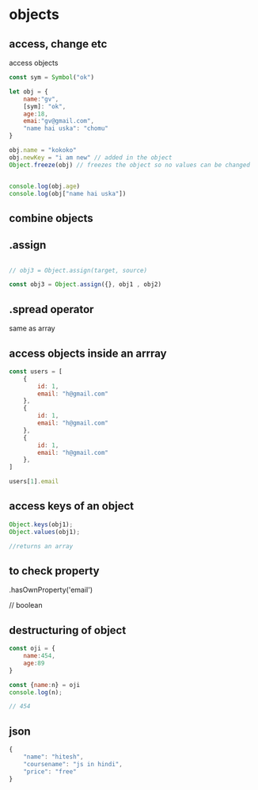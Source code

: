 # objects 

## access, change etc
access objects

```js
const sym = Symbol("ok")

let obj = {
    name:"gv",
    [sym]: "ok",
    age:18,
    emai:"gv@gmail.com",
    "name hai uska": "chomu"
}

obj.name = "kokoko"
obj.newKey = "i am new" // added in the object
Object.freeze(obj) // freezes the object so no values can be changed 


console.log(obj.age)
console.log(obj["name hai uska"])
```

## combine objects 

## .assign

```js

// obj3 = Object.assign(target, source)

const obj3 = Object.assign({}, obj1 , obj2)
```

## .spread operator 

same as array

## access objects inside an arrray 

```js
const users = [
    {
        id: 1,
        email: "h@gmail.com"
    },
    {
        id: 1,
        email: "h@gmail.com"
    },
    {
        id: 1,
        email: "h@gmail.com"
    },
]

users[1].email
```

## access keys of an object 

```js
Object.keys(obj1);
Object.values(obj1);

//returns an array
```

## to check property 

.hasOwnProperty('email')

// boolean

## destructuring of object 

```js
const oji = {
    name:454,
    age:89
}

const {name:n} = oji
console.log(n);

// 454
```

## json 

```js
{
    "name": "hitesh",
    "coursename": "js in hindi",
    "price": "free"
}
```
